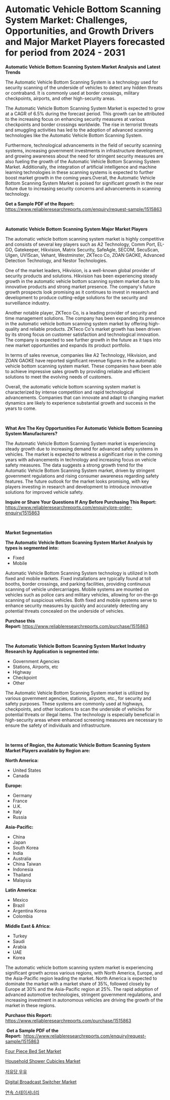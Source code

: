 <p><h1>Automatic Vehicle Bottom Scanning System Market: Challenges, Opportunities, and Growth Drivers and Major Market Players forecasted for period from 2024 - 2031</h1></p><p><strong>Automatic Vehicle Bottom Scanning System Market Analysis and Latest Trends</strong></p>
<p><p>The Automatic Vehicle Bottom Scanning System is a technology used for security scanning of the underside of vehicles to detect any hidden threats or contraband. It is commonly used at border crossings, military checkpoints, airports, and other high-security areas.</p><p>The Automatic Vehicle Bottom Scanning System Market is expected to grow at a CAGR of 6.5% during the forecast period. This growth can be attributed to the increasing focus on enhancing security measures at various checkpoints and border crossings worldwide. The rise in terrorist threats and smuggling activities has led to the adoption of advanced scanning technologies like the Automatic Vehicle Bottom Scanning System.</p><p>Furthermore, technological advancements in the field of security scanning systems, increasing government investments in infrastructure development, and growing awareness about the need for stringent security measures are also fueling the growth of the Automatic Vehicle Bottom Scanning System Market. Additionally, the integration of artificial intelligence and machine learning technologies in these scanning systems is expected to further boost market growth in the coming years.Overall, the Automatic Vehicle Bottom Scanning System Market is poised for significant growth in the near future due to increasing security concerns and advancements in scanning technology.</p></p>
<p><strong>Get a Sample PDF of the Report:&nbsp;</strong> <a href="https://www.reliableresearchreports.com/enquiry/request-sample/1515863">https://www.reliableresearchreports.com/enquiry/request-sample/1515863</a></p>
<p>&nbsp;</p>
<p><strong>Automatic Vehicle Bottom Scanning System Major Market Players</strong></p>
<p><p>The automatic vehicle bottom scanning system market is highly competitive and consists of several key players such as A2 Technology, Comm Port, EL-GO, Gatekeeper, Hikvision, Matrix Security, SafeAgle, SECOM, SecuScan, Ulgen, UVIScan, Vehant, Westminster, ZKTeco Co, ZOAN GAOKE, Advanced Detection Technology, and Nestor Technologies.</p><p>One of the market leaders, Hikvision, is a well-known global provider of security products and solutions. Hikvision has been experiencing steady growth in the automatic vehicle bottom scanning system market due to its innovative products and strong market presence. The company's future growth prospects look promising as it continues to invest in research and development to produce cutting-edge solutions for the security and surveillance industry.</p><p>Another notable player, ZKTeco Co, is a leading provider of security and time management solutions. The company has been expanding its presence in the automatic vehicle bottom scanning system market by offering high-quality and reliable products. ZKTeco Co's market growth has been driven by its strong focus on customer satisfaction and technological innovation. The company is expected to see further growth in the future as it taps into new market opportunities and expands its product portfolio.</p><p>In terms of sales revenue, companies like A2 Technology, Hikvision, and ZOAN GAOKE have reported significant revenue figures in the automatic vehicle bottom scanning system market. These companies have been able to achieve impressive sales growth by providing reliable and efficient solutions to meet the evolving needs of customers.</p><p>Overall, the automatic vehicle bottom scanning system market is characterized by intense competition and rapid technological advancements. Companies that can innovate and adapt to changing market dynamics are likely to experience substantial growth and success in the years to come.</p></p>
<p>&nbsp;</p>
<p><strong>What Are The Key Opportunities For Automatic Vehicle Bottom Scanning System Manufacturers?</strong></p>
<p><p>The Automatic Vehicle Bottom Scanning System market is experiencing steady growth due to increasing demand for advanced safety systems in vehicles. The market is expected to witness a significant rise in the coming years with advancements in technology and increasing focus on vehicle safety measures. The data suggests a strong growth trend for the Automatic Vehicle Bottom Scanning System market, driven by stringent government regulations and rising consumer awareness regarding safety features. The future outlook for the market looks promising, with key players investing in research and development to introduce innovative solutions for improved vehicle safety.</p></p>
<p><strong>Inquire or Share Your Questions If Any Before Purchasing This Report:</strong> <a href="https://www.reliableresearchreports.com/enquiry/pre-order-enquiry/1515863">https://www.reliableresearchreports.com/enquiry/pre-order-enquiry/1515863</a></p>
<p>&nbsp;</p>
<p><strong>Market Segmentation</strong></p>
<p><strong>The Automatic Vehicle Bottom Scanning System Market Analysis by types is segmented into:</strong></p>
<p><ul><li>Fixed</li><li>Mobile</li></ul></p>
<p><p>Automatic Vehicle Bottom Scanning System technology is utilized in both fixed and mobile markets. Fixed installations are typically found at toll booths, border crossings, and parking facilities, providing continuous scanning of vehicle undercarriages. Mobile systems are mounted on vehicles such as police cars and military vehicles, allowing for on-the-go scanning of suspicious vehicles. Both fixed and mobile systems serve to enhance security measures by quickly and accurately detecting any potential threats concealed on the underside of vehicles.</p></p>
<p><strong>Purchase this Report:&nbsp;</strong><a href="https://www.reliableresearchreports.com/purchase/1515863">https://www.reliableresearchreports.com/purchase/1515863</a></p>
<p>&nbsp;</p>
<p><strong>The Automatic Vehicle Bottom Scanning System Market Industry Research by Application is segmented into:</strong></p>
<p><ul><li>Government Agencies</li><li>Stations, Airports, etc</li><li>Highway</li><li>Checkpoint</li><li>Other</li></ul></p>
<p><p>The Automatic Vehicle Bottom Scanning System market is utilized by various government agencies, stations, airports, etc., for security and safety purposes. These systems are commonly used at highways, checkpoints, and other locations to scan the underside of vehicles for potential threats or illegal items. The technology is especially beneficial in high-security areas where enhanced screening measures are necessary to ensure the safety of individuals and infrastructure.</p></p>
<p>&nbsp;</p>
<p><strong>In terms of Region, the Automatic Vehicle Bottom Scanning System Market Players available by Region are:</strong></p>
<p>
    <p> <strong> North America: </strong>
        <ul>
            <li>United States</li>
            <li>Canada</li>
        </ul>
        </p> 
    <p> <strong> Europe: </strong>
        <ul>
            <li>Germany</li>
            <li>France</li>
            <li>U.K.</li>
            <li>Italy</li>
            <li>Russia</li>
        </ul>
        </p> 
    <p> <strong> Asia-Pacific: </strong>
        <ul>
            <li>China</li>
            <li>Japan</li>
            <li>South Korea</li>
            <li>India</li>
            <li>Australia</li>
            <li>China Taiwan</li>
            <li>Indonesia</li>
            <li>Thailand</li>
            <li>Malaysia</li>
        </ul>
        </p> 
    <p> <strong> Latin America: </strong>
        <ul>
            <li>Mexico</li>
            <li>Brazil</li>
            <li>Argentina Korea</li>
            <li>Colombia</li>
        </ul>
        </p> 
    <p> <strong> Middle East & Africa: </strong>
        <ul>
            <li>Turkey</li>
            <li>Saudi</li>
            <li>Arabia</li>
            <li>UAE</li>
            <li>Korea</li>
        </ul>
    </p>
    </p>
<p><p>The automatic vehicle bottom scanning system market is experiencing significant growth across various regions, with North America, Europe, and the Asia-Pacific region leading the market. North America is expected to dominate the market with a market share of 35%, followed closely by Europe at 30% and the Asia-Pacific region at 25%. The rapid adoption of advanced automotive technologies, stringent government regulations, and increasing investment in autonomous vehicles are driving the growth of the market in these regions.</p></p>
<p><strong>Purchase this Report: </strong><a href="https://www.reliableresearchreports.com/purchase/1515863">https://www.reliableresearchreports.com/purchase/1515863</a></p>
<p>&nbsp;<strong>Get a Sample PDF of the Report:&nbsp;&nbsp;</strong><a href="https://www.reliableresearchreports.com/enquiry/request-sample/1515863">https://www.reliableresearchreports.com/enquiry/request-sample/1515863</a></p>
<p><strong></strong></p>
<p><p><a href="https://view.publitas.com/reportprime-1/four-piece-bed-set-market-size-share-trends-analysis-report-by-application-regional-outlook-competitive-strategies-and-segment-forecasts-2024-2031/">Four Piece Bed Set Market</a></p><p><a href="https://sudsy-motorcycle-bbc.notion.site/Household-Shower-Cubicles-Market-Dynamics-2024-2031-Also-about-Its-Market-Trends-Projections-and--a197ffae7c884d2485a6503a69750bf7">Household Shower Cubicles Market</a></p><p><a href="https://medium.com/@nicolereedvwb97hdh8byvmyr/%EC%A0%80%EB%82%AE%EC%9D%80-%EB%9D%BD%ED%86%A0%EC%8A%A4-%EC%9A%B0%EC%9C%A0-%EC%8B%9C%EC%9E%A5-%ED%81%AC%EA%B8%B0-%EC%8B%9C%EC%9E%A5-%EC%A0%84%EB%A7%9D-%EB%B0%8F-%EC%8B%9C%EC%9E%A5-%EC%A0%84%EB%A7%9D-2024%EB%85%84%EB%B6%80%ED%84%B0-2031%EB%85%84-48c54ce317c7">저유당 우유</a></p><p><a href="https://meowing-canidae-761.notion.site/Digital-Broadcast-Switcher-Market-Research-Report-Provides-thorough-Industry-Overview-which-offers--acee1484e8c24716a75feaa8fd3b5f5b">Digital Broadcast Switcher Market</a></p><p><a href="https://medium.com/@nicolereedvwb97hdh8byvmyr/%EC%97%B0%EC%86%8D%EC%9A%A9%EC%A7%80-%EC%8B%9C%EC%9E%A5-%EC%A0%90%EC%9C%A0%EC%9C%A8-%EB%B3%80%ED%99%94-%EB%B0%8F-%EC%8B%9C%EC%9E%A5-%EC%84%B1%EC%9E%A5-%EC%B6%94%EC%84%B8-2024-2031-3f30d83765b4">연속 스테이셔너리</a></p></p>